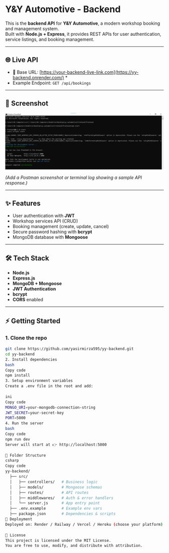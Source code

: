 # Y&Y Automotive - Backend

This is the **backend API** for **Y&Y Automotive**, a modern workshop booking and management system.  
Built with **Node.js + Express**, it provides REST APIs for user authentication, service listings, and booking management.  

---

## 🌐 Live API
- 🔗 Base URL: [https://your-backend-live-link.com](https://yy-backend.onrender.com/) *  
- Example Endpoint: `GET /api/bookings`

---

## 📸 Screenshot
![API Screenshot](./assets/backend-screenshot.png)

*(Add a Postman screenshot or terminal log showing a sample API response.)*

---

## ✨ Features
- User authentication with **JWT**  
- Workshop services API (CRUD)  
- Booking management (create, update, cancel)  
- Secure password hashing with **bcrypt**  
- MongoDB database with **Mongoose**  

---

## 🛠️ Tech Stack
- **Node.js**  
- **Express.js**  
- **MongoDB + Mongoose**  
- **JWT Authentication**  
- **bcrypt**  
- **CORS** enabled  

---

## ⚡ Getting Started

### 1. Clone the repo
```bash
git clone https://github.com/yasirmirza595/yy-backend.git
cd yy-backend
2. Install dependencies
bash
Copy code
npm install
3. Setup environment variables
Create a .env file in the root and add:

ini
Copy code
MONGO_URI=your-mongodb-connection-string
JWT_SECRET=your-secret-key
PORT=5000
4. Run the server
bash
Copy code
npm run dev
Server will start at 👉 http://localhost:5000

📂 Folder Structure
csharp
Copy code
yy-backend/
  ├── src/
  │   ├── controllers/   # Business logic
  │   ├── models/        # Mongoose schemas
  │   ├── routes/        # API routes
  │   ├── middlewares/   # Auth & error handlers
  │   └── server.js      # App entry point
  ├── .env.example       # Example env vars
  ├── package.json       # Dependencies & scripts
🚀 Deployment
Deployed on: Render / Railway / Vercel / Heroku (choose your platform)

📜 License
This project is licensed under the MIT License.
You are free to use, modify, and distribute with attribution.
